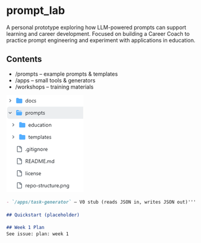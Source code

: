 # prompt_lab
A personal prototype exploring how LLM-powered prompts can support learning and career development. Focused on building a Career Coach to practice prompt engineering and experiment with applications in education.

## Contents
- /prompts – example prompts & templates
- /apps – small tools & generators
- /workshops – training materials

![Repo structure](docs/repo-structure.png)

```markdown
- `/apps/task-generator` – V0 stub (reads JSON in, writes JSON out)'''

## Quickstart (placeholder)

## Week 1 Plan
See issue: plan: week 1
